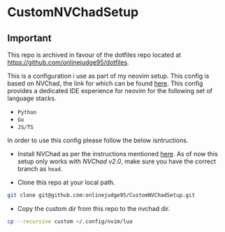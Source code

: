 # CustomNVChadSetup

## Important
This repo is archived in favour of the dotfiles repo located at https://github.com/onlinejudge95/dotfiles.

This is a configuration i use as part of my neovim setup. This config is based on NVChad, the link for which can be found [here](https://nvchad.com/).
This config provides a dedicated IDE experience for neovim for the following set of language stacks.

- `Python`
- `Go`
- `JS/TS`

In order to use this config please follow the below isntructions.

- Install NVChad as per the instructions mentioned [here](https://nvchad.com/docs/quickstart/install). As of now this setup only works with _NVChad v2.0_, make sure you have the correct branch as `head`.

- Clone this repo at your local path.

```bash
git clone git@github.com:onlinejudge95/CustomNVChadSetup.git
```

- Copy the custom dir from this repo to the nvchad dir.

```bash
cp --recursive custom ~/.config/nvim/lua
```
